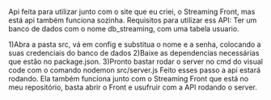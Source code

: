 Api feita para utilizar junto com o site que eu criei, o Streaming Front, mas está api também funciona sozinha.
Requisitos para utilizar ess API:
Ter um banco de dados com o nome db_streaming, com uma tabela usuario.

1)Abra a pasta src, vá em config e substitua o nome e a senha, colocando a suas credenciais do banco de dados
2)Baixe as dependencias necessárias que estão no package.json.
3)Pronto bastar rodar o server no cmd do visual code com o comando nodemon src/server.js
Feito esses passo a api estará rodando. Ela também funciona junto com o Streaming Front que está no meu repositório, basta abrir o Front e usufruir com a API rodando o server.
